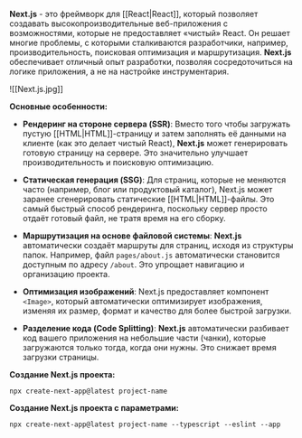 **Next.js** - это фреймворк для [[React|React]], который позволяет создавать высокопроизводительные веб-приложения с возможностями, которые не предоставляет «чистый» React. Он решает многие проблемы, с которыми сталкиваются разработчики, например, производительность, поисковая оптимизация и маршрутизация. **Next.js** обеспечивает отличный опыт разработки, позволяя сосредоточиться на логике приложения, а не на настройке инструментария.

![[Next.js.jpg]]

**Основные особенности:**

- **Рендеринг на стороне сервера (SSR)**: Вместо того чтобы загружать пустую [[HTML|HTML]]-страницу и затем заполнять её данными на клиенте (как это делает чистый React), **Next.js** может генерировать готовую страницу на сервере. Это значительно улучшает производительность и поисковую оптимизацию.

- **Статическая генерация (SSG)**: Для страниц, которые не меняются часто (например, блог или продуктовый каталог), Next.js может заранее сгенерировать статические [[HTML|HTML]]-файлы. Это самый быстрый способ рендеринга, поскольку сервер просто отдаёт готовый файл, не тратя время на его сборку.

- **Маршрутизация на основе файловой системы**: **Next.js** автоматически создаёт маршруты для страниц, исходя из структуры папок. Например, файл `pages/about.js` автоматически становится доступным по адресу `/about`. Это упрощает навигацию и организацию проекта.

- **Оптимизация изображений**: Next.js предоставляет компонент `<Image>`, который автоматически оптимизирует изображения, изменяя их размер, формат и качество для более быстрой загрузки.

- **Разделение кода (Code Splitting)**: **Next.js** автоматически разбивает код вашего приложения на небольшие части (чанки), которые загружаются только тогда, когда они нужны. Это снижает время загрузки страницы.

**Создание Next.js проекта:**

```Shell
npx create-next-app@latest project-name
```

**Создание Next.js проекта с параметрами:**

```Shell
npx create-next-app@latest project-name --typescript --eslint --app
```
